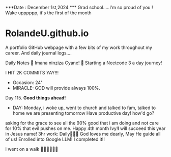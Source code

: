 ***Date : December 1st,2024 *** Grad school.....I'm so proud of you ! Wake upppppp, it's the first of the month
# RolandeU.github.io

A portfolio GitHub webpage with a few bits of my work throughout my career. And daily journal logs....

Daily Notes
💚 Imana ninziza Cyane! 
💚 Starting a Neetcode 3 a day journey!

I HIT 2K COMMITS YAY!!!

- Occasion: 24'
- MIRACLE: GOD will provide always 100%.

Day 115. **Good things ahead!** 
- DAY: Monday, i woke up, went to church and talked to fam, talked to home we are presenting tomorrow
Have productive day!  how'd go?

asking for the grace to see all the 90% good that i am doing and not care for 10% that evil pushes on me. Happy 4th month Ivy!I will succeed this year in Jesus name!
3hr work: Daily💚💚💚
God loves me dearly, May He guide all of  us!
Enrolled into Google LLM! I completed it!!

I went on a walk 💚💚💚💚💚💚
